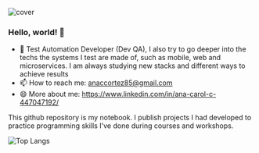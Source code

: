 ![cover](https://i.imgur.com/pLq6X8i.png)

### Hello, world! 👋

- 🌱 Test Automation Developer (Dev QA), I also try to go deeper into the techs the systems I test are made of, such as mobile, web and microservices. I am always studying new stacks and different ways to achieve results
- 📫 How to reach me: anaccortez85@gmail.com
- 😄 More about me: https://www.linkedin.com/in/ana-carol-c-447047192/

This github repository is my notebook. I publish projects I had developed to practice programming skills I've done during courses and workshops.

![Top Langs](https://github-readme-stats.vercel.app/api/top-langs/?username=anacarolcortez&hide=html,css)

